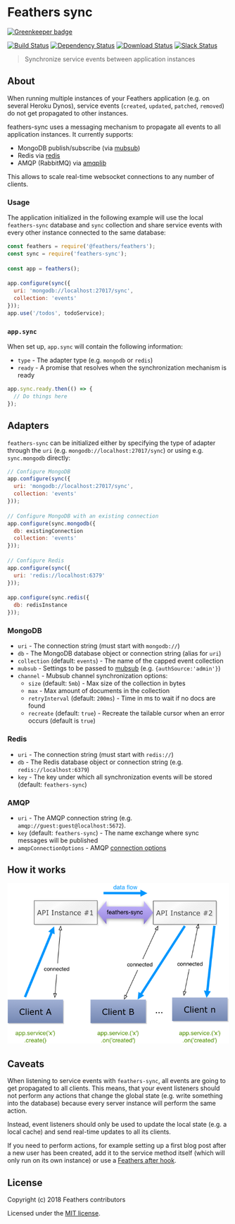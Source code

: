 # Feathers sync

[![Greenkeeper badge](https://badges.greenkeeper.io/feathersjs-ecosystem/feathers-sync.svg)](https://greenkeeper.io/)

[![Build Status](https://travis-ci.org/feathersjs-ecosystem/feathers-sync.png?branch=master)](https://travis-ci.org/feathersjs-ecosystem/feathers-sync)
[![Dependency Status](https://img.shields.io/david/feathersjs-ecosystem/feathers-sync.svg?style=flat-square)](https://david-dm.org/feathersjs-ecosystem/feathers-sync)
[![Download Status](https://img.shields.io/npm/dm/feathers-sync.svg?style=flat-square)](https://www.npmjs.com/package/feathers-sync)
[![Slack Status](http://slack.feathersjs.com/badge.svg)](http://slack.feathersjs.com)

> Synchronize service events between application instances

## About

When running multiple instances of your Feathers application (e.g. on several Heroku Dynos), service events (`created`, `updated`, `patched`, `removed`) do not get propagated to other instances.

feathers-sync uses a messaging mechanism to propagate all events to all application instances. It currently supports:

- MongoDB publish/subscribe (via [mubsub](https://github.com/scttnlsn/mubsub))
- Redis via [redis](https://github.com/NodeRedis/node_redis)
- AMQP (RabbitMQ) via [amqplib](https://github.com/squaremo/amqp.node)

This allows to scale real-time websocket connections to any number of clients.

### Usage

The application initialized in the following example will use the local `feathers-sync` database and `sync` collection and share service events with every other instance connected to the same database:

```js
const feathers = require('@feathers/feathers');
const sync = require('feathers-sync');

const app = feathers();

app.configure(sync({
  uri: 'mongodb://localhost:27017/sync',
  collection: 'events'
}));
app.use('/todos', todoService);
```

### `app.sync`

When set up, `app.sync` will contain the following information:

- `type` - The adapter type (e.g. `mongodb` or `redis`)
- `ready` - A promise that resolves when the synchronization mechanism is ready

```js
app.sync.ready.then(() => {
  // Do things here
});
```

## Adapters

`feathers-sync` can be initialized either by specifying the type of adapter through the `uri` (e.g. `mongodb://localhost:27017/sync`) or using e.g. `sync.mongodb` directly:

```js
// Configure MongoDB
app.configure(sync({
  uri: 'mongodb://localhost:27017/sync',
  collection: 'events'
}));

// Configure MongoDB with an existing connection
app.configure(sync.mongodb({
  db: existingConnection
  collection: 'events'
}));

// Configure Redis
app.configure(sync({
  uri: 'redis://localhost:6379'
}));

app.configure(sync.redis({
  db: redisInstance
}));
```

### MongoDB

- `uri` - The connection string (must start with `mongodb://`)
- `db` - The MongoDB database object or connection string (alias for `uri`)
- `collection` (default: `events`) - The name of the capped event collection
- `mubsub` - Settings to be passed to [mubsub](https://github.com/scttnlsn/mubsub) (e.g. `{authSource:'admin'}`)
- `channel` - Mubsub channel synchronization options:
  - `size` (default: `5mb`) - Max size of the collection in bytes
  - `max` - Max amount of documents in the collection
  - `retryInterval` (default: `200ms`) - Time in ms to wait if no docs are found
  - `recreate` (default: `true`) - Recreate the tailable cursor when an error occurs (default is `true`)

### Redis

- `uri` - The connection string (must start with `redis://`)
- `db` - The Redis database object or connection string (e.g. `redis://localhost:6379`)
- `key` - The key under which all synchronization events will be stored (default: `feathers-sync`)

### AMQP

- `uri` - The AMQP connection string (e.g. `amqp://guest:guest@localhost:5672`).
- `key` (default: `feathers-sync`) - The name exchange where sync messages will be published
- `amqpConnectionOptions` - AMQP [connection options](http://www.squaremobius.net/amqp.node/channel_api.html#connect)

## How it works

![alt tag](https://raw.githubusercontent.com/PedroMD/feathers-sync/master/feathers-sync%20and%20real-time%20events-60.png)

## Caveats

When listening to service events with `feathers-sync`, all events are going to get propagated to all clients. This means, that your event listeners should not perform any actions that change the global state (e.g. write something into the database) because every server instance will perform the same action.

Instead, event listeners should only be used to update the local state (e.g. a local cache) and send real-time updates to all its clients.

If you need to perform actions, for example setting up a first blog post after a new user has been created, add it to the service method itself (which will only run on its own instance) or use a [Feathers after hook](https://docs.feathersjs.com/api/hooks.html).

## License

Copyright (c) 2018 Feathers contributors

Licensed under the [MIT license](LICENSE).
